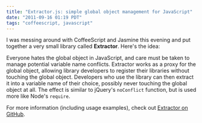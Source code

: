 ```yaml
---
title: "Extractor.js: simple global object management for JavaScript"
date: "2011-09-16 01:19 PDT"
tags: "coffeescript, javascript"
---
```

I was messing around with CoffeeScript and Jasmine this evening and put together a very small library called **Extractor**. Here's the idea:

Everyone hates the global object in JavaScript, and care must be taken to manage potential variable name conflicts. Extractor works as a proxy for the global object, allowing library developers to register their libraries without touching the global object. Developers who use the library can then extract it into a variable name of their choice, possibly never touching the global object at all. The effect is similar to jQuery's `noConflict` function, but is used more like Node's `require`.

For more information (including usage examples), check out [Extractor on GitHub](https://github.com/jimmycuadra/extractor).
